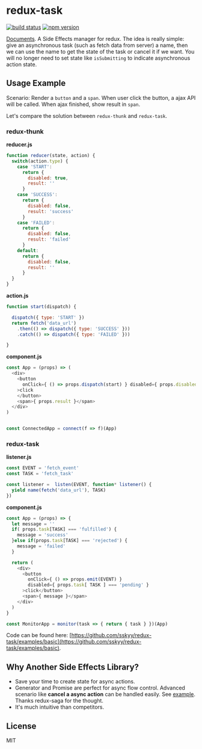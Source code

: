 # redux-task


[![build status](https://img.shields.io/travis/sskyy/redux-task/master.svg?style=flat-square)](https://travis-ci.org/sskyy/redux-task)
[![npm version](https://img.shields.io/npm/v/redux-task.svg?style=flat-square)](https://www.npmjs.com/package/redux-task)

[Documents](http://sskyy.github.io/redux-task).
A Side Effects manager for redux. The idea is really simple: give an asynchronous task (such as fetch data from server) a name, then we can use the name to get the state of the task or cancel it if we want. You will no longer need to set state like `isSubmitting` to indicate asynchronous action state.

## Usage Example

Scenario: Render a `button` and a `span`. When user click the button, a ajax API will be called. When ajax finished, show result in `span`.

Let's compare the solution between `redux-thunk` and `redux-task`.

### redux-thunk

**reducer.js**

```javascript
function reducer(state, action) {
  switch(action.type) {
    case 'START':
      return {
        disabled: true,
        result: ''
      }
    case 'SUCCESS':
      return {
        disabled: false,
        result: 'success'
      }
    case 'FAILED':
      return {
        disabled: false,
        result: 'failed'
      }
    default:
      return {
        disabled: false,
        result: ''
      }
  }
}
```

**action.js**

```javascript
function start(dispatch) {

  dispatch({ type: 'START' })
  return fetch('data_url')
    .then(() => dispatch({ type: 'SUCCESS' }))
    .catch(() => dispatch({ type: 'FAILED' }))

}
```

**component.js**

```javascript
const App = (props) => (
  <div>
    <button
      onClick={ () => props.dispatch(start) } disabled={ props.disabled }
    >click
    </button>
    <span>{ props.result }</span>
  </div>
)


const ConnectedApp = connect(f => f)(App)
```

### redux-task

**listener.js**

```javascript
const EVENT = 'fetch_event'
const TASK = 'fetch_task'

const listener =  listen(EVENT, function* listener() {
  yield name(fetch('data_url'), TASK)
})
```

**component.js**

```javascript
const App = (props) => {
  let message = ''
  if( props.task[TASK] === 'fulfilled') {
    message = 'success'
  }else if(props.task[TASK] === 'rejected') {
    message = 'failed'
  }

  return (
    <div>
      <button
        onClick={ () => props.emit(EVENT) }
        disabled={ props.task[ TASK ] === 'pending' }
      >click</button>
      <span>{ message }</span>
    </div>
  )
}

const MonitorApp = monitor(task => { return { task } })(App)
```

Code can be found here: [https://github.com/sskyy/redux-task/examples/basic](https://github.com/sskyy/redux-task/examples/basic).

## Why Another Side Effects Library?

 - Save your time to create state for async actions.
 - Generator and Promise are perfect for async flow control. Advanced scenario like **cancel a async action** can be handled easily. See [example](https://github.com/sskyy/redux-task/tree/master/examples). Thanks redux-saga for the thought.
 - It's much intuitive than competitors.

## License

MIT



